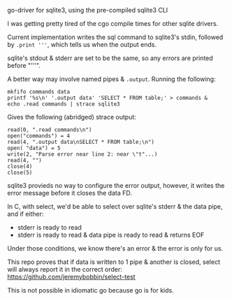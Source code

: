 go-driver for sqlite3, using the pre-compiled sqlite3 CLI

I was getting pretty tired of the cgo compile times for other sqlite drivers.

Current implementation writes the sql command to sqlite3's stdin, followed by `.print '''`,
which tells us when the output ends.

sqlite's stdout & stderr are set to be the same,
so any errors are printed before "'''".

A better way may involve named pipes & `.output`. Running the following:

```
mkfifo commands data
printf '%s\n' '.output data' 'SELECT * FROM table;' > commands &
echo .read commands | strace sqlite3
```


Gives the following (abridged) strace output:

```
read(0, ".read commands\n")
open("commands") = 4
read(4, ".output data\nSELECT * FROM table;\n")
open( "data") = 5
write(2, "Parse error near line 2: near \"t"...)
read(4, "")
close(4)
close(5)
```


sqlite3 provieds no way to configure the error output, however, it writes
the error message before it closes the data FD.

In C, with select, we'd be able to select over sqlite's stderr & the data pipe,
and if either:
- stderr is ready to read
- stderr is ready to read & data pipe is ready to read & returns EOF 

Under those conditions, we know there's an error & the error is only for us.

This repo proves that if data is written to 1 pipe & another is closed,
select will always report it in the correct order:
https://github.com/jeremybobbin/select-test

This is not possible in idiomatic go because go is for kids.
